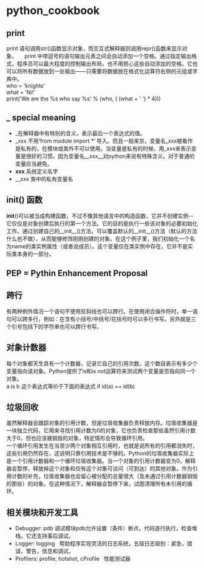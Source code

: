 # python_cookbook

## print
print 语句调用str()函数显示对象，而交互式解释器则调用repr()函数来显示对象。    
print 中带逗号的语句输出元素之间会自动添加一个空格。通过指定输出格式，程序员可以最大程度的控制输出布局，也不用担心这些自动添加的空格。它也可以将所有数据放到一处输出——只需要将数据放在格式化运算符右侧的元组或字典中。    
	  who = 'knights'   
	  what = 'Ni!'   
	  print('We are the %s who say %s' %  (who, ( (what + ' ') * 4)))    
	
## _ special meaning
* _在解释器中有特别的含义，表示最后一个表达式的值。   
* _xxx 不用‘from module import *’ 导入。而且一般来京，变量名_xxx被看作是私有的，在模块或类外不可以使用。当变量是私有的时候，用_xxx来表示变量是很好的习惯。因为变量名__xxx__对python来说有特殊含义。对于普通的变量应当避免。
* __xxx__ 系统定义名字
* __xxx 类中的私有变量名

## __init__() 函数
__init__()可以被当成构建函数，不过不像其他语言中的构造函数，它并不创建实例--它仅仅是对象创建后执行的第一个方法。它的目的是执行一些该对象的必要初始化工作。通过创建自己的__init__()方法，可以覆盖默认的__init__()方法（默认的方法什么也不做），从而能够修饰刚刚创建的对象。在这个例子里，我们初始化一个名为name的类实例属性（或者说成员）。这个变量仅在类实例中存在，它并不是实际类本身的一部分。  	
	
## PEP = Pythin Enhancement Proposal  

## 跨行
有两种例外情况一个语句不使用反斜线也可以跨行。在使用闭合操作符时，单一语句可以跨多行，例如：在含有小括号/中括号/花括号时可以多行书写。另外就是三个引号包括下的字符串也可以跨行书写。

## 对象计数器   
每个对象都天生具有一个计数器，记录它自己的引用次数。这个数目表示有多少个变量指向该对象。Python提供了is和is not运算符来测试两个变量是否指向同一个对象。    
a is b 这个表达式等价于下面的表达式 if id(a) == id(b)   

## 垃圾回收
虽然解释器会跟踪对象的引用计数，但是垃圾收集器负责释放内存。垃圾收集器是一块独立代码，它用来寻找引用计数为0的对象，它也负责检查那些虽然引用计数大于0，但也应该被销毁的对象，特定情形会导致循环引用。    
一个循环引用发生在当至少两个对象相互引用时，也就是说所有的引用都消失时，这些引用仍然存在，这说明只靠引用技术是不够的。Python的垃圾收集器实际上是一个引用计数器和一个循环垃圾收集器。当一个对象的引用计数器变为0，解释器会暂停，释放掉这个对象和仅有这个对象可访问（可到达）的其他对象。作为引用计数的补充，垃圾收集器也会留心被分配的总量很大（及未通过引用计数器销毁的那些）的对象。在这种情况下，解释器会暂停下来，试图清理所有未引用的循环。    


## 相关模块和开发工具
* Debugger: pdb  调试模块pdb允许设置（条件）断点，代码逐行执行，检查堆栈。它还支持事后调试。
* Logger: logging   帮助程序实现灵活的日志系统，五级日志级别：紧急，错误，警告，信息和调试。
* Profilers: profile, hotshot, cProfile   性能测试器
